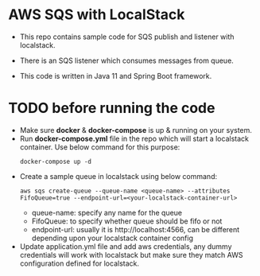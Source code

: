 # AWS SQS with LocalStack

* This repo contains sample code for SQS publish and listener with localstack.

* There is an SQS listener which consumes messages from queue.

* This code is written in Java 11 and Spring Boot framework.

# TODO before running the code
* Make sure <b>docker</b> & <b>docker-compose</b> is up & running on your system.
* Run <b>docker-compose.yml</b> file in the repo which will start a localstack container. Use below command for this purpose:
  ```
  docker-compose up -d
  ```
* Create a sample queue in localstack using below command:
  ```
  aws sqs create-queue --queue-name <queue-name> --attributes FifoQueue=true --endpoint-url=<your-localstack-container-url>
  ```
  * queue-name: specify any name for the queue
  * FifoQueue: to specify whether queue should be fifo or not
  * endpoint-url: usually it is http://localhost:4566, can be different depending upon your localstack container config
* Update application.yml file and add aws credentials, any dummy credentials will work with localstack but make sure they match AWS configuration defined for localstack.